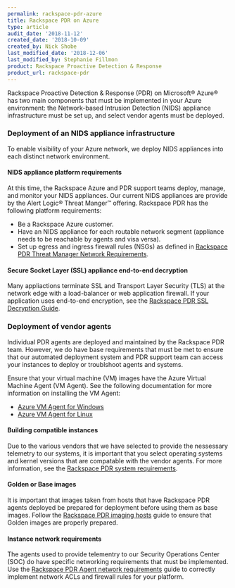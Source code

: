 ```yaml
---
permalink: rackspace-pdr-azure
title: Rackspace PDR on Azure
type: article
audit_date: '2018-11-12'
created_date: '2018-10-09'
created_by: Nick Shobe
last_modified_date: '2018-12-06'
last_modified_by: Stephanie Fillmon
product: Rackspace Proactive Detection & Response
product_url: rackspace-pdr
---
```


Rackspace Proactive Detection & Response (PDR) on Microsoft&reg; Azure&reg; has two main components that
must be implemented in your Azure environment: the Network-based Intrusion Detection (NIDS) appliance
infrastructure must be set up, and select vendor agents must be deployed.

### Deployment of an NIDS appliance infrastructure

To enable visibility of your Azure network, we deploy NIDS appliances into each distinct network environment.

#### NIDS appliance platform requirements

At this time, the Rackspace Azure and PDR support teams deploy, manage, and monitor your
NIDS appliances. Our current NIDS appliances are provide by the Alert Logic&reg; Threat Manger&trade; offering. Rackspace PDR has the following platform requirements:

- Be a Rackspace Azure customer.
- Have an NIDS appliance for each routable network segment (appliance needs to be reachable by agents and visa versa).
- Set up egress and ingress firewall rules (NSGs) as defined in [Rackspace PDR Threat Manager Network Requirements](/support/how-to/rackspace-pdr-nids-networking/).

#### Secure Socket Layer (SSL) appliance end-to-end decryption

Many appliactions terminate SSL and Transport Layer Security (TLS) at the network edge with a load-balancer
or web application firewall. If your application uses end-to-end encryption, see the
[Rackspace PDR SSL Decryption Guide](/support/how-to/rackspace-pdr-ssl-decryption/).

### Deployment of vendor agents

Individual PDR agents are deployed and maintained by the Rackspace PDR team. However, we do have base
requirements that must be met to ensure that our automated deployment system and PDR support team can access
your instances to deploy or troublshoot agents and systems.

Ensure that your virtual machine (VM) images have the Azure Virtual Machine Agent (VM Agent). See the following
documentation for more information on installing the VM Agent:

- [Azure VM Agent for Windows](https://docs.microsoft.com/en-us/azure/virtual-machines/extensions/agent-windows)
- [Azure VM Agent for Linux](https://docs.microsoft.com/en-us/azure/virtual-machines/extensions/agent-linux)

#### Building compatible instances

Due to the various vendors that we have selected to provide the nessessary telemetry to our systems, it is
important that you select operating systems and kernel versions that are compatable with the
vendor agents. For more information, see the [Rackspace PDR system requirements](/support/how-to/rackspace-pdr-agent-compatibility/).

#### Golden or Base images

It is important that images taken from hosts that have Rackspace PDR agents deployed be prepared for deployment before using them as base images. Follow the [Rackspace PDR imaging hosts](/support/how-to/rackspace-pdr-imaging/) guide to ensure that Golden images are properly prepared.

#### Instance network requirements

The agents used to provide telementry to our Security Operations Center (SOC) do have specific networking
requirements that must be implemented. Use the
[Rackspace PDR Agent network requirements](/support/how-to/rackspace-pdr-agent-networking/) guide to correctly
implement network ACLs and firewall rules for your platform.
